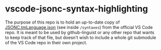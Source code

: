 # vscode-jsonc-syntax-highlighting

The purpose of this repo is to hold an up-to-date copy of [JSONC.tmLanguage.json](https://github.com/microsoft/vscode/blob/main/extensions/json/syntaxes/JSONC.tmLanguage.json) (see inside `/syntaxes`) from the official VS Code repo. It is meant to be used by github-linguist or any other repo that wants to keep track of that file, but doesn't wish to include a whole git submodule of the VS Code repo in their own project.
